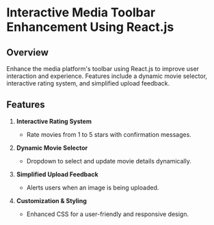 # Interactive Media Toolbar Enhancement Using React.js

## Overview

Enhance the media platform's toolbar using React.js to improve user interaction and experience. Features include a dynamic movie selector, interactive rating system, and simplified upload feedback.

## Features

1. **Interactive Rating System**
   - Rate movies from 1 to 5 stars with confirmation messages.

2. **Dynamic Movie Selector**
   - Dropdown to select and update movie details dynamically.

3. **Simplified Upload Feedback**
   - Alerts users when an image is being uploaded.

4. **Customization & Styling**
   - Enhanced CSS for a user-friendly and responsive design.